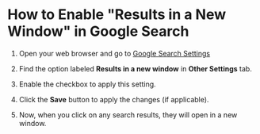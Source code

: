 # How to Enable "Results in a New Window" in Google Search

1. Open your web browser and go to [Google Search Settings](https://www.google.com/preferences)

2. Find the option labeled **Results in a new window** in **Other Settings** tab.

3. Enable the checkbox to apply this setting.

4. Click the **Save** button to apply the changes (if applicable).

5. Now, when you click on any search results, they will open in a new window.
